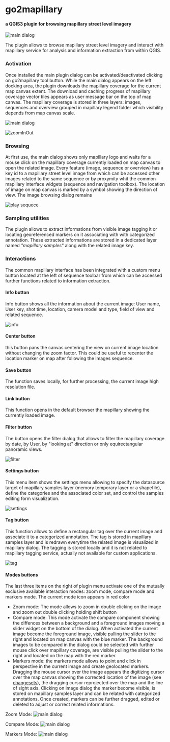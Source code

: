 # go2mapillary #
#### a QGIS3 plugin for browsing mapillary street level imagery
![main dialog](./docs/screen2.png)

The plugin allows to browse mapillary street level imagery and interact with mapillary service for analysis and information extraction from within QGIS.

### Activation
Once installed the main plugin dialog can be activated/deactivated clicking on go2mapillary tool button. While the main dialog appears on the left docking area, the plugin downloads the mapillary coverage for the current map canvas extent. The download and caching progress of mapillary coverage vector tiles appears as user message bar on the top of map canvas. The mapillary coverage is stored in three layers: images, sequences and overview grouped in mapillary legend folder which visibility depends from map canvas scale.

![main dialog](./docs/01_openDialog.gif)

![zoomInOut](./docs/02_zoomInOut.gif)

### Browsing
At first use, the main dialog shows only mapillary logo and waits for a mouse click on the mapillary coverage currently loaded on map canvas to open the related image. Every feature (image, sequence or overview) has a key id to a mapillary street level image from which can be accessed other images related to the same sequence or by proxymity whit the common mapillary interface widgets (sequence and navigation toolbox). The location of image on map canvas is marked by a symbol showing the direction of view.
The image browsing dialog remains

![play sequece](./docs/03_openPlaySequence.gif)

### Sampling utilities
The plugin allows to extract informations from visible image tagging it or locating georeferenced markers on it associating with with categorized annotation. These extracted informations are stored in a dedicated layer named *"mapillary samples"* along with the related image key.


### Interactions
The common mapillary interface has been integrated with a custom menu button located at the left of sequence toolbar from which can be accessed further functions related to information extraction.

#### Info button
Info button shows all the information about the current image: User name, User key, shot time, location, camera model and type, field of view and related sequence.

![info](./docs/09_info.gif)

#### Center button
this button pans the canvas centering the view on current image location without changing the zoom factor. This could be useful to recenter the location marker on map after following the images sequence.

#### Save button
The function saves locally, for further processing, the current image high resolution file.

#### Link button
This function opens in the default browser the mapillary showing the currently loaded image.

#### Filter button
The button opens the filter dialog that allows to filter the mapillary coverage by date, by User, by "looking at" direction or only equirectangular panoramic views.

![filter](./docs/08_filter.gif)

#### Settings button
This menu item shows the settings menu allowing to specify the datasource target of mapillary samples layer (memory temporary layer or a shapefile), define the categories and the associated color set, and control the samples editing form visualization.

![settings](./docs/07_settings.gif)

#### Tag button
This function allows to define a rectangular tag over the current image and associate it to a categorized annotation. The tag is stored in mapillary samples layer and is redrawn everytime the related image is visualized in mapillary dialog. The tagging is stored locally and it is not related to mapillary tagging service, actually not available for custom applications.

![tag](./docs/06_tagTool.gif)

#### Modes buttons
The last three items on the right of plugin menu activate one of the mutually exclusive available interaction modes: zoom mode, compare mode and markers mode. The current mode icon appears in red color

- Zoom mode: The mode allows to zoom in double clicking on the image and zoom out double clicking holding shift button
- Compare mode: This mode activate the compare component showing the diffences between a background and a foreground images moving a slider widget on the bottom of the dialog. When activated the current image become the foreground image, visible pulling the slider to the right and located on map canvas with the blue marker. The background images to be compared in the dialog could be selected with further mouse click over mapillary coverage, are visible pulling the slider to the right and located on the map with the red marker.
- Markers mode: the markers mode allows to point and click in perspective in the current image and create geolocated markers. Dragging the mouse cursor over the image appears the digitizing cursor over the map canvas showing the corrected location of the image (see [changesets](https://www.mapillary.com/developer/api-documentation/#changesets)), the dragging cursor reprojected over the map and the line of sight axis. Clicking on image dialog the marker become visible, is stored on mapillary samples layer and can be related with categorized annotations. Once created, markers can be further dragged, edited or deleted to adjust or correct related informations.

Zoom Mode:
![main dialog](./docs/04_zoomInOut.gif)

Compare Mode:
![main dialog](./docs/05_compareTool.gif)

Markers Mode:
![main dialog](./docs/04_markersCreateDrag.gif)

